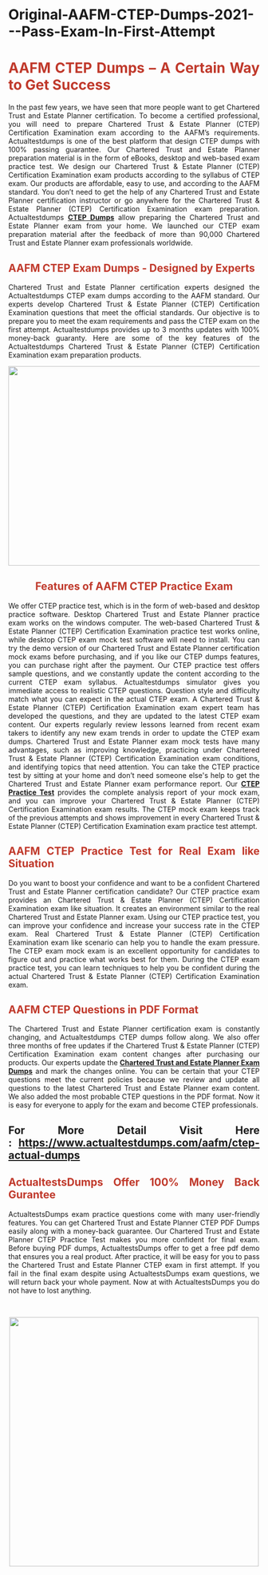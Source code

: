# Original-AAFM-CTEP-Dumps-2021---Pass-Exam-In-First-Attempt
<h1 style="text-align: justify;"><span style="color:#c0392b;"><strong>AAFM CTEP Dumps – A Certain Way to Get Success</strong></span></h1>

<p style="text-align: justify;">In the past few years, we have seen that more people want to get Chartered Trust and Estate Planner certification. To become a certified professional, you will need to prepare Chartered Trust & Estate Planner (CTEP) Certification Examination exam according to the AAFM’s requirements. Actualtestdumps is one of the best platform that design CTEP dumps with 100% passing guarantee. Our Chartered Trust and Estate Planner preparation material is in the form of eBooks, desktop and web-based exam practice test. We design our Chartered Trust & Estate Planner (CTEP) Certification Examination exam products according to the syllabus of CTEP exam. Our products are affordable, easy to use, and according to the AAFM standard. You don’t need to get the help of any Chartered Trust and Estate Planner certification instructor or go anywhere for the Chartered Trust & Estate Planner (CTEP) Certification Examination exam preparation. Actualtestdumps <strong><a href="https://www.actualtestdumps.com/aafm/ctep-actual-dumps">CTEP Dumps</a></strong> allow preparing the Chartered Trust and Estate Planner exam from your home. We launched our CTEP exam preparation material after the feedback of more than 90,000 Chartered Trust and Estate Planner exam professionals worldwide.</p>

<h2 style="text-align: justify;"><span style="color:#c0392b;"><strong>AAFM CTEP Exam Dumps - Designed by Experts</strong></span></h2>

<p style="text-align: justify;">Chartered Trust and Estate Planner certification experts designed the Actualtestdumps CTEP exam dumps according to the AAFM standard. Our experts develop Chartered Trust & Estate Planner (CTEP) Certification Examination questions that meet the official standards. Our objective is to prepare you to meet the exam requirements and pass the CTEP exam on the first attempt. Actualtestdumps provides up to 3 months updates with 100% money-back guaranty. Here are some of the key features of the Actualtestdumps Chartered Trust & Estate Planner (CTEP) Certification Examination exam preparation products.</p>

<p style="text-align: center;"><a href="https://www.actualtestdumps.com/aafm/ctep-actual-dumps"><img alt="" src="https://i.imgur.com/3skVhPL.png" style="width: 700px; height: 400px;" /></a></p>

<h2 style="text-align: center;"><span style="color:#c0392b;"><strong>Features of AAFM CTEP Practice Exam</strong></span></h2>

<p style="text-align: justify;">We offer CTEP practice test, which is in the form of web-based and desktop practice software. Desktop Chartered Trust and Estate Planner practice exam works on the windows computer. The web-based Chartered Trust & Estate Planner (CTEP) Certification Examination practice test works online, while desktop CTEP exam mock test software will need to install. You can try the demo version of our Chartered Trust and Estate Planner certification mock exams before purchasing, and if you like our CTEP dumps features, you can purchase right after the payment. Our CTEP practice test offers sample questions, and we constantly update the content according to the current CTEP exam syllabus. Actualtestdumps simulator gives you immediate access to realistic CTEP questions. Question style and difficulty match what you can expect in the actual CTEP exam. A Chartered Trust & Estate Planner (CTEP) Certification Examination exam expert team has developed the questions, and they are updated to the latest CTEP exam content. Our experts regularly review lessons learned from recent exam takers to identify any new exam trends in order to update the CTEP exam dumps. Chartered Trust and Estate Planner exam mock tests have many advantages, such as improving knowledge, practicing under Chartered Trust & Estate Planner (CTEP) Certification Examination exam conditions, and identifying topics that need attention. You can take the CTEP practice test by sitting at your home and don’t need someone else's help to get the Chartered Trust and Estate Planner exam performance report. Our <strong><a href="https://www.actualtestdumps.com/aafm/ctep-actual-dumps">CTEP Practice Test</a></strong> provides the complete analysis report of your mock exam, and you can improve your Chartered Trust & Estate Planner (CTEP) Certification Examination exam results. The CTEP mock exam keeps track of the previous attempts and shows improvement in every Chartered Trust & Estate Planner (CTEP) Certification Examination exam practice test attempt.</p>

<h2 style="text-align: justify;"><span style="color:#c0392b;"><strong>AAFM CTEP Practice Test for Real Exam like Situation</strong></span></h2>

<p style="text-align: justify;">Do you want to boost your confidence and want to be a confident Chartered Trust and Estate Planner certification candidate? Our CTEP practice exam provides an Chartered Trust & Estate Planner (CTEP) Certification Examination exam like situation. It creates an environment similar to the real Chartered Trust and Estate Planner exam. Using our CTEP practice test, you can improve your confidence and increase your success rate in the CTEP exam. Real Chartered Trust & Estate Planner (CTEP) Certification Examination exam like scenario can help you to handle the exam pressure. The CTEP exam mock exam is an excellent opportunity for candidates to figure out and practice what works best for them. During the CTEP exam practice test, you can learn techniques to help you be confident during the actual Chartered Trust & Estate Planner (CTEP) Certification Examination exam.</p>

<h2 style="text-align: justify;"><span style="color:#c0392b;"><strong>AAFM CTEP Questions in PDF Format</strong></span></h2>

<p style="text-align: justify;">The Chartered Trust and Estate Planner certification exam is constantly changing, and Actualtestdumps CTEP dumps follow along. We also offer three months of free updates if the Chartered Trust & Estate Planner (CTEP) Certification Examination exam content changes after purchasing our products. Our experts update the <strong><a href="https://www.actualtestdumps.com/aafm/chartered-trust-and-estate-planner-exam-dumps.html">Chartered Trust and Estate Planner Exam Dumps</a></strong> and mark the changes online. You can be certain that your CTEP questions meet the current policies because we review and update all questions to the latest Chartered Trust and Estate Planner exam content. We also added the most probable CTEP questions in the PDF format. Now it is easy for everyone to apply for the exam and become CTEP professionals.</p>

<h2 style="text-align: justify;"><strong>For More Detail Visit Here : <a href="https://www.actualtestdumps.com/aafm/ctep-actual-dumps">https://www.actualtestdumps.com/aafm/ctep-actual-dumps</a></strong></h2>

<h2 style="text-align: justify;"><span style="color:#c0392b;"><strong>ActualtestsDumps Offer 100% Money Back Gurantee</strong></span></h2>

<p style="text-align: justify;">ActualtestsDumps exam practice questions come with many user-friendly features. You can get Chartered Trust and Estate Planner CTEP PDF Dumps easily along with a money-back guarantee. Our Chartered Trust and Estate Planner CTEP Practice Test makes you more confident for final exam. Before buying PDF dumps, ActualtestsDumps offer to get a free pdf demo that ensures you a real product. After practice, it will be easy for you to pass the Chartered Trust and Estate Planner CTEP exam in first attempt. If you fail in the final exam despite using ActualtestsDumps exam questions, we will return back your whole payment. Now at with ActualtestsDumps you do not have to lost anything. </p>

<p style="text-align: justify;"> </p>

<p style="text-align: center;"><a href="https://www.actualtestdumps.com/aafm-exam-dumps"><img alt="" src="https://i.imgur.com/mKvbW7p.png" style="width: 500px; height: 500px;" /></a></p>
